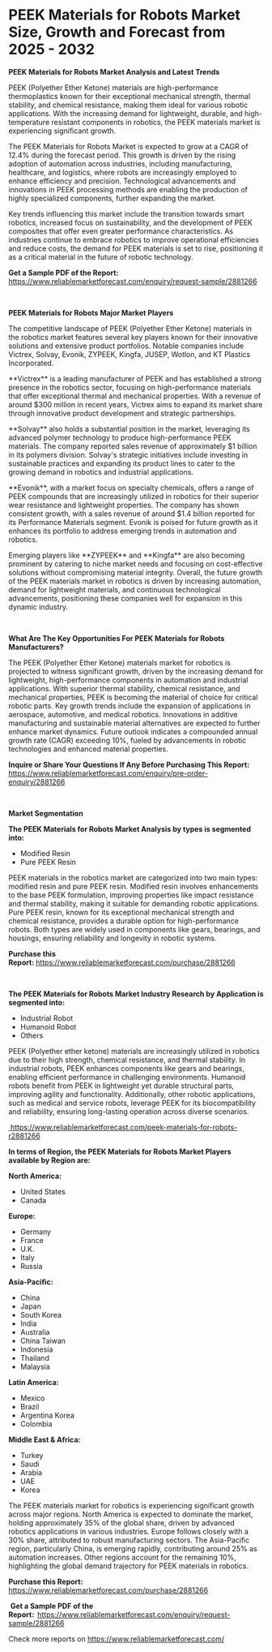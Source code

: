 <p><h1>PEEK Materials for Robots Market Size, Growth and Forecast from 2025 - 2032</h1></p><p><strong>PEEK Materials for Robots Market Analysis and Latest Trends</strong></p>
<p><p>PEEK (Polyether Ether Ketone) materials are high-performance thermoplastics known for their exceptional mechanical strength, thermal stability, and chemical resistance, making them ideal for various robotic applications. With the increasing demand for lightweight, durable, and high-temperature resistant components in robotics, the PEEK materials market is experiencing significant growth. </p><p>The PEEK Materials for Robots Market is expected to grow at a CAGR of 12.4% during the forecast period. This growth is driven by the rising adoption of automation across industries, including manufacturing, healthcare, and logistics, where robots are increasingly employed to enhance efficiency and precision. Technological advancements and innovations in PEEK processing methods are enabling the production of highly specialized components, further expanding the market.</p><p>Key trends influencing this market include the transition towards smart robotics, increased focus on sustainability, and the development of PEEK composites that offer even greater performance characteristics. As industries continue to embrace robotics to improve operational efficiencies and reduce costs, the demand for PEEK materials is set to rise, positioning it as a critical material in the future of robotic technology.</p></p>
<p><strong>Get a Sample PDF of the Report:&nbsp;</strong> <a href="https://www.reliablemarketforecast.com/enquiry/request-sample/2881266?utm_campaign=2803&utm_medium=2&utm_source=Github&utm_content=ia&utm_term=12032025&utm_id=peek-materials-for-robots">https://www.reliablemarketforecast.com/enquiry/request-sample/2881266</a></p>
<p>&nbsp;</p>
<p><strong>PEEK Materials for Robots Major Market Players</strong></p>
<p><p>The competitive landscape of PEEK (Polyether Ether Ketone) materials in the robotics market features several key players known for their innovative solutions and extensive product portfolios. Notable companies include Victrex, Solvay, Evonik, ZYPEEK, Kingfa, JUSEP, Wotlon, and KT Plastics Incorporated.</p><p>**Victrex** is a leading manufacturer of PEEK and has established a strong presence in the robotics sector, focusing on high-performance materials that offer exceptional thermal and mechanical properties. With a revenue of around $300 million in recent years, Victrex aims to expand its market share through innovative product development and strategic partnerships.</p><p>**Solvay** also holds a substantial position in the market, leveraging its advanced polymer technology to produce high-performance PEEK materials. The company reported sales revenue of approximately $1 billion in its polymers division. Solvay's strategic initiatives include investing in sustainable practices and expanding its product lines to cater to the growing demand in robotics and industrial applications.</p><p>**Evonik**, with a market focus on specialty chemicals, offers a range of PEEK compounds that are increasingly utilized in robotics for their superior wear resistance and lightweight properties. The company has shown consistent growth, with a sales revenue of around $1.4 billion reported for its Performance Materials segment. Evonik is poised for future growth as it enhances its portfolio to address emerging trends in automation and robotics.</p><p>Emerging players like **ZYPEEK** and **Kingfa** are also becoming prominent by catering to niche market needs and focusing on cost-effective solutions without compromising material integrity. Overall, the future growth of the PEEK materials market in robotics is driven by increasing automation, demand for lightweight materials, and continuous technological advancements, positioning these companies well for expansion in this dynamic industry.</p></p>
<p>&nbsp;</p>
<p><strong>What Are The Key Opportunities For PEEK Materials for Robots Manufacturers?</strong></p>
<p><p>The PEEK (Polyether Ether Ketone) materials market for robotics is projected to witness significant growth, driven by the increasing demand for lightweight, high-performance components in automation and industrial applications. With superior thermal stability, chemical resistance, and mechanical properties, PEEK is becoming the material of choice for critical robotic parts. Key growth trends include the expansion of applications in aerospace, automotive, and medical robotics. Innovations in additive manufacturing and sustainable material alternatives are expected to further enhance market dynamics. Future outlook indicates a compounded annual growth rate (CAGR) exceeding 10%, fueled by advancements in robotic technologies and enhanced material properties.</p></p>
<p><strong>Inquire or Share Your Questions If Any Before Purchasing This Report:</strong> <a href="https://www.reliablemarketforecast.com/enquiry/pre-order-enquiry/2881266?utm_campaign=2803&utm_medium=2&utm_source=Github&utm_content=ia&utm_term=12032025&utm_id=peek-materials-for-robots">https://www.reliablemarketforecast.com/enquiry/pre-order-enquiry/2881266</a></p>
<p>&nbsp;</p>
<p><strong>Market Segmentation</strong></p>
<p><strong>The PEEK Materials for Robots Market Analysis by types is segmented into:</strong></p>
<p><ul><li>Modified Resin</li><li>Pure PEEK Resin</li></ul></p>
<p><p>PEEK materials in the robotics market are categorized into two main types: modified resin and pure PEEK resin. Modified resin involves enhancements to the base PEEK formulation, improving properties like impact resistance and thermal stability, making it suitable for demanding robotic applications. Pure PEEK resin, known for its exceptional mechanical strength and chemical resistance, provides a durable option for high-performance robots. Both types are widely used in components like gears, bearings, and housings, ensuring reliability and longevity in robotic systems.</p></p>
<p><strong>Purchase this Report:&nbsp;</strong><a href="https://www.reliablemarketforecast.com/purchase/2881266?utm_campaign=2803&utm_medium=2&utm_source=Github&utm_content=ia&utm_term=12032025&utm_id=peek-materials-for-robots">https://www.reliablemarketforecast.com/purchase/2881266</a></p>
<p>&nbsp;</p>
<p><strong>The PEEK Materials for Robots Market Industry Research by Application is segmented into:</strong></p>
<p><ul><li>Industrial Robot</li><li>Humanoid Robot</li><li>Others</li></ul></p>
<p><p>PEEK (Polyether ether ketone) materials are increasingly utilized in robotics due to their high strength, chemical resistance, and thermal stability. In industrial robots, PEEK enhances components like gears and bearings, enabling efficient performance in challenging environments. Humanoid robots benefit from PEEK in lightweight yet durable structural parts, improving agility and functionality. Additionally, other robotic applications, such as medical and service robots, leverage PEEK for its biocompatibility and reliability, ensuring long-lasting operation across diverse scenarios.</p></p>
<p><a href="https://www.reliablemarketforecast.com/peek-materials-for-robots-r2881266?utm_campaign=2803&utm_medium=2&utm_source=Github&utm_content=ia&utm_term=12032025&utm_id=peek-materials-for-robots">&nbsp;https://www.reliablemarketforecast.com/peek-materials-for-robots-r2881266</a></p>
<p><strong>In terms of Region, the PEEK Materials for Robots Market Players available by Region are:</strong></p>
<p>
    <p> <strong> North America: </strong>
        <ul>
            <li>United States</li>
            <li>Canada</li>
        </ul>
        </p> 
    <p> <strong> Europe: </strong>
        <ul>
            <li>Germany</li>
            <li>France</li>
            <li>U.K.</li>
            <li>Italy</li>
            <li>Russia</li>
        </ul>
        </p> 
    <p> <strong> Asia-Pacific: </strong>
        <ul>
            <li>China</li>
            <li>Japan</li>
            <li>South Korea</li>
            <li>India</li>
            <li>Australia</li>
            <li>China Taiwan</li>
            <li>Indonesia</li>
            <li>Thailand</li>
            <li>Malaysia</li>
        </ul>
        </p> 
    <p> <strong> Latin America: </strong>
        <ul>
            <li>Mexico</li>
            <li>Brazil</li>
            <li>Argentina Korea</li>
            <li>Colombia</li>
        </ul>
        </p> 
    <p> <strong> Middle East & Africa: </strong>
        <ul>
            <li>Turkey</li>
            <li>Saudi</li>
            <li>Arabia</li>
            <li>UAE</li>
            <li>Korea</li>
        </ul>
    </p>
    </p>
<p><p>The PEEK materials market for robotics is experiencing significant growth across major regions. North America is expected to dominate the market, holding approximately 35% of the global share, driven by advanced robotics applications in various industries. Europe follows closely with a 30% share, attributed to robust manufacturing sectors. The Asia-Pacific region, particularly China, is emerging rapidly, contributing around 25% as automation increases. Other regions account for the remaining 10%, highlighting the global demand trajectory for PEEK materials in robotics.</p></p>
<p><strong>Purchase this Report: </strong><a href="https://www.reliablemarketforecast.com/purchase/2881266?utm_campaign=2803&utm_medium=2&utm_source=Github&utm_content=ia&utm_term=12032025&utm_id=peek-materials-for-robots">https://www.reliablemarketforecast.com/purchase/2881266</a></p>
<p>&nbsp;<strong>Get a Sample PDF of the Report:&nbsp;&nbsp;</strong><a href="https://www.reliablemarketforecast.com/enquiry/request-sample/2881266?utm_campaign=2803&utm_medium=2&utm_source=Github&utm_content=ia&utm_term=12032025&utm_id=peek-materials-for-robots">https://www.reliablemarketforecast.com/enquiry/request-sample/2881266</a></p>
<p><strong></strong></p>
<p>Check more reports on <a href="https://www.reliablemarketforecast.com/?utm_campaign=2803&utm_medium=2&utm_source=Github&utm_content=ia&utm_term=12032025&utm_id=peek-materials-for-robots">https://www.reliablemarketforecast.com/</a></p>